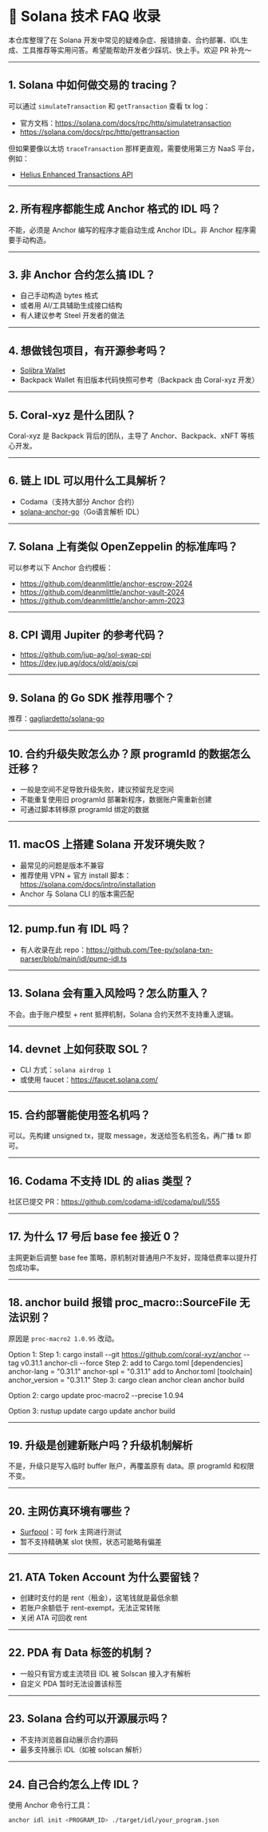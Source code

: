 # 🧠 Solana 技术 FAQ 收录

本仓库整理了在 Solana 开发中常见的疑难杂症、报错排查、合约部署、IDL生成、工具推荐等实用问答。希望能帮助开发者少踩坑、快上手。欢迎 PR 补充～

---

## 1. Solana 中如何做交易的 tracing？

可以通过 `simulateTransaction` 和 `getTransaction` 查看 tx log：

- 官方文档：https://solana.com/docs/rpc/http/simulatetransaction  
- https://solana.com/docs/rpc/http/gettransaction

但如果要像以太坊 `traceTransaction` 那样更直观，需要使用第三方 NaaS 平台，例如：

- [Helius Enhanced Transactions API](https://docs.helius.dev/solana-apis/enhanced-transactions-api/parse-transaction-s)

---

## 2. 所有程序都能生成 Anchor 格式的 IDL 吗？

不能，必须是 Anchor 编写的程序才能自动生成 Anchor IDL。非 Anchor 程序需要手动构造。

---

## 3. 非 Anchor 合约怎么搞 IDL？

- 自己手动构造 bytes 格式
- 或者用 AI/工具辅助生成接口结构
- 有人建议参考 Steel 开发者的做法

---

## 4. 想做钱包项目，有开源参考吗？

- [Solibra Wallet](https://github.com/solibra-wallet/solibra-wallet)
- Backpack Wallet 有旧版本代码快照可参考（Backpack 由 Coral-xyz 开发）

---

## 5. Coral-xyz 是什么团队？

Coral-xyz 是 Backpack 背后的团队，主导了 Anchor、Backpack、xNFT 等核心开发。

---

## 6. 链上 IDL 可以用什么工具解析？

- Codama（支持大部分 Anchor 合约）
- [solana-anchor-go](https://github.com/daog1/solana-anchor-go)（Go语言解析 IDL）

---

## 7. Solana 上有类似 OpenZeppelin 的标准库吗？

可以参考以下 Anchor 合约模板：

- https://github.com/deanmlittle/anchor-escrow-2024  
- https://github.com/deanmlittle/anchor-vault-2024  
- https://github.com/deanmlittle/anchor-amm-2023

---

## 8. CPI 调用 Jupiter 的参考代码？

- https://github.com/jup-ag/sol-swap-cpi  
- https://dev.jup.ag/docs/old/apis/cpi

---

## 9. Solana 的 Go SDK 推荐用哪个？

推荐：[gagliardetto/solana-go](https://github.com/gagliardetto/solana-go)

---

## 10. 合约升级失败怎么办？原 programId 的数据怎么迁移？

- 一般是空间不足导致升级失败，建议预留充足空间
- 不能重复使用旧 programId 部署新程序，数据账户需重新创建
- 可通过脚本转移原 programId 绑定的数据

---

## 11. macOS 上搭建 Solana 开发环境失败？

- 最常见的问题是版本不兼容
- 推荐使用 VPN + 官方 install 脚本：https://solana.com/docs/intro/installation  
- Anchor 与 Solana CLI 的版本需匹配

---

## 12. pump.fun 有 IDL 吗？

- 有人收录在此 repo：https://github.com/Tee-py/solana-txn-parser/blob/main/idl/pump-idl.ts

---

## 13. Solana 会有重入风险吗？怎么防重入？

不会。由于账户模型 + rent 抵押机制，Solana 合约天然不支持重入逻辑。

---

## 14. devnet 上如何获取 SOL？

- CLI 方式：`solana airdrop 1`
- 或使用 faucet：https://faucet.solana.com/

---

## 15. 合约部署能使用签名机吗？

可以。先构建 unsigned tx，提取 message，发送给签名机签名，再广播 tx 即可。

---

## 16. Codama 不支持 IDL 的 alias 类型？

社区已提交 PR：https://github.com/codama-idl/codama/pull/555

---

## 17. 为什么 17 号后 base fee 接近 0？

主网更新后调整 base fee 策略，原机制对普通用户不友好，现降低费率以提升打包成功率。

---

## 18. anchor build 报错 proc_macro::SourceFile 无法识别？

原因是 `proc-macro2 1.0.95` 改动。

Option 1:
Step 1:
cargo install --git https://github.com/coral-xyz/anchor --tag v0.31.1 anchor-cli --force
Step 2:
add to Cargo.toml
[dependencies]
anchor-lang = "0.31.1"
anchor-spl = "0.31.1"
add to Anchor.toml
[toolchain]
anchor_version = "0.31.1"
Step 3:
cargo clean
anchor clean
anchor build

Option 2:
cargo update proc-macro2 --precise 1.0.94

Option 3:
rustup update
cargo update
anchor build


---

## 19. 升级是创建新账户吗？升级机制解析

不是，升级只是写入临时 buffer 账户，再覆盖原有 data。原 programId 和权限不变。

---

## 20. 主网仿真环境有哪些？

- [Surfpool](https://docs.surfpool.run/surfpool)：可 fork 主网进行测试
- 暂不支持精确某 slot 快照，状态可能略有偏差

---

## 21. ATA Token Account 为什么要留钱？

- 创建时支付的是 rent（租金），这笔钱就是最低余额
- 若账户余额低于 rent-exempt，无法正常转账
- 关闭 ATA 可回收 rent

---

## 22. PDA 有 Data 标签的机制？

- 一般只有官方或主流项目 IDL 被 Solscan 接入才有解析
- 自定义 PDA 暂时无法设置该标签

---

## 23. Solana 合约可以开源展示吗？

- 不支持浏览器自动展示合约源码
- 最多支持展示 IDL（如被 solscan 解析）

---

## 24. 自己合约怎么上传 IDL？

使用 Anchor 命令行工具：

```bash
anchor idl init <PROGRAM_ID> ./target/idl/your_program.json
